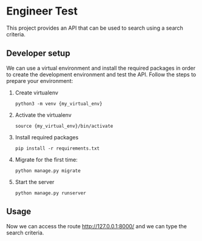# Engineer Test

This project provides an API that can be used to search using a search criteria.

## Developer setup

We can use a virtual environment and install the required packages in order to create the development environment and test the API.
Follow the steps to prepare your environment:
1. Create virtualenv
    ```
    python3 -m venv {my_virtual_env}
    ```
2. Activate the virtualenv
    ```
    source {my_virtual_env}/bin/activate
    ```
3. Install required packages
    ```
    pip install -r requirements.txt
    ```

4. Migrate for the first time:
    ```
    python manage.py migrate
    ```

5. Start the server
    ```
    python manage.py runserver
    ```
## Usage

Now we can access the route http://127.0.0.1:8000/ and we can type the search criteria.
